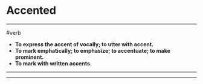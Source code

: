 # Accented
---
#verb
- **To express the accent of vocally; to utter with accent.**
- **To mark emphatically; to emphasize; to accentuate; to make prominent.**
- **To mark with written accents.**
---
---
